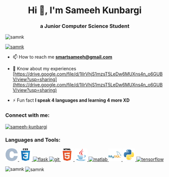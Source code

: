 <h1 align="center">Hi 👋, I'm Sameeh Kunbargi</h1>
<h3 align="center">a Junior Computer Science Student</h3>

<p align="left"> <img src="https://komarev.com/ghpvc/?username=samnk&label=Profile%20views&color=0e75b6&style=flat" alt="samnk" /> </p>

<p align="left"> <a href="https://github.com/ryo-ma/github-profile-trophy"><img src="https://github-profile-trophy.vercel.app/?username=samnk" alt="samnk" /></a> </p>

- 📫 How to reach me **smartsameeh@gmail.com**

- 📄 Know about my experiences [https://drive.google.com/file/d/1lIrVhjS1mzsT5LeDw6MUXns4n_o6GUBV/view?usp=sharing](https://drive.google.com/file/d/1lIrVhjS1mzsT5LeDw6MUXns4n_o6GUBV/view?usp=sharing)

- ⚡ Fun fact **I speak 4 languages and learning 4 more XD**

<h3 align="left">Connect with me:</h3>
<p align="left">
<a href="https://linkedin.com/in/sameeh-kunbargi" target="blank"><img align="center" src="https://cdn.jsdelivr.net/npm/simple-icons@3.0.1/icons/linkedin.svg" alt="sameeh-kunbargi" height="30" width="40" /></a>
</p>

<h3 align="left">Languages and Tools:</h3>
<p align="left"> <a href="https://www.cprogramming.com/" target="_blank"> <img src="https://raw.githubusercontent.com/devicons/devicon/master/icons/c/c-original.svg" alt="c" width="40" height="40"/> </a> <a href="https://www.w3schools.com/css/" target="_blank"> <img src="https://raw.githubusercontent.com/devicons/devicon/master/icons/css3/css3-original-wordmark.svg" alt="css3" width="40" height="40"/> </a> <a href="https://flask.palletsprojects.com/" target="_blank"> <img src="https://www.vectorlogo.zone/logos/pocoo_flask/pocoo_flask-icon.svg" alt="flask" width="40" height="40"/> </a> <a href="https://git-scm.com/" target="_blank"> <img src="https://www.vectorlogo.zone/logos/git-scm/git-scm-icon.svg" alt="git" width="40" height="40"/> </a> <a href="https://www.w3.org/html/" target="_blank"> <img src="https://raw.githubusercontent.com/devicons/devicon/master/icons/html5/html5-original-wordmark.svg" alt="html5" width="40" height="40"/> </a> <a href="https://www.java.com" target="_blank"> <img src="https://raw.githubusercontent.com/devicons/devicon/master/icons/java/java-original.svg" alt="java" width="40" height="40"/> </a> <a href="https://www.mathworks.com/" target="_blank"> <img src="https://raw.githubusercontent.com/simple-icons/simple-icons/master/icons/mathworks.svg" alt="matlab" width="40" height="40"/> </a> <a href="https://www.mysql.com/" target="_blank"> <img src="https://raw.githubusercontent.com/devicons/devicon/master/icons/mysql/mysql-original-wordmark.svg" alt="mysql" width="40" height="40"/> </a> <a href="https://www.python.org" target="_blank"> <img src="https://raw.githubusercontent.com/devicons/devicon/master/icons/python/python-original.svg" alt="python" width="40" height="40"/> </a> <a href="https://www.tensorflow.org" target="_blank"> <img src="https://www.vectorlogo.zone/logos/tensorflow/tensorflow-icon.svg" alt="tensorflow" width="40" height="40"/> </a> </p>

<p><img align="left" src="https://github-readme-stats.vercel.app/api/top-langs?username=samnk&show_icons=true&locale=en&layout=compact" alt="samnk" /></p>

<p>&nbsp;<img align="center" src="https://github-readme-stats.vercel.app/api?username=samnk&show_icons=true&locale=en" alt="samnk" /></p>
